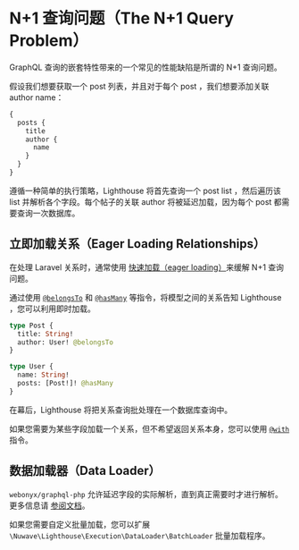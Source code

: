 # N+1 查询问题（The N+1 Query Problem）

GraphQL 查询的嵌套特性带来的一个常见的性能缺陷是所谓的 N+1 查询问题。

假设我们想要获取一个 post 列表，并且对于每个 post ，我们想要添加关联 author name：

```graphql
{
  posts {
    title
    author {
      name
    }
  }
}
```

遵循一种简单的执行策略，Lighthouse 将首先查询一个 post list ，然后遍历该 list 并解析各个字段。每个帖子的关联 author 将被延迟加载，因为每个 post 都需要查询一次数据库。

## 立即加载关系（Eager Loading Relationships）

在处理 Laravel 关系时，通常使用 [快速加载（eager loading）](https://laravel.com/docs/eloquent-relationships#eager-loading)来缓解 N+1 查询问题。

通过使用 [`@belongsTo`](../api-reference/directives.md#belongsto) 和 [`@hasMany`](../api-reference/directives.md#hasmany) 等指令，将模型之间的关系告知 Lighthouse ，您可以利用即时加载。

```graphql
type Post {
  title: String!
  author: User! @belongsTo
}

type User {
  name: String!
  posts: [Post!]! @hasMany
}
```

在幕后，Lighthouse 将把关系查询批处理在一个数据库查询中。

如果您需要为某些字段加载一个关系，但不希望返回关系本身，您可以使用 [`@with`](../api-reference/directives.md#with) 指令。

## 数据加载器（Data Loader）

`webonyx/graphql-php` 允许延迟字段的实际解析，直到真正需要时才进行解析。
更多信息请 [参阅文档](http://webonyx.github.io/graphql-php/data-fetching/#solving-n1-problem)。

如果您需要自定义批量加载，您可以扩展 `\Nuwave\Lighthouse\Execution\DataLoader\BatchLoader` 批量加载程序。
